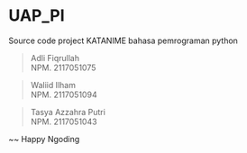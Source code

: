 # UAP_PI
Source code project KATANIME bahasa pemrograman python 

 > Adli Fiqrullah   
   NPM. 2117051075
 
 > Waliid Ilham    
   NPM. 2117051094

 > Tasya Azzahra Putri       
   NPM. 2117051043

~~ Happy Ngoding
